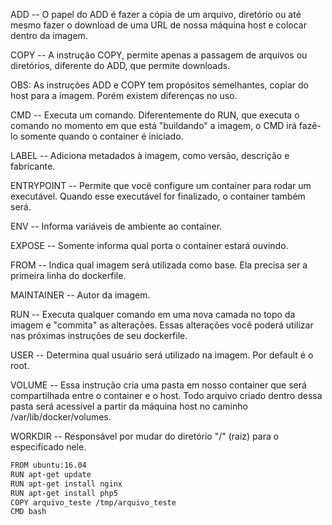 
ADD -- O papel do ADD é fazer a cópia de um arquivo, diretório ou até mesmo fazer o download de uma URL de nossa máquina host e colocar dentro da imagem.

COPY -- A instrução COPY, permite apenas a passagem de arquivos ou diretórios, diferente do ADD, que permite downloads. 

OBS: As instruções ADD e COPY tem propósitos semelhantes, copiar do host para a imagem. Porém existem diferenças no uso.

CMD -- Executa um comando. Diferentemente do RUN, que executa o comando no momento em que está "buildando" a imagem, o CMD irá fazê-lo somente quando o container é iniciado.

LABEL -- Adiciona metadados à imagem, como versão, descrição e fabricante.

ENTRYPOINT -- Permite que você configure um container para rodar um executável. Quando esse executável for finalizado, o container também será.

ENV -- Informa variáveis de ambiente ao container.

EXPOSE -- Somente informa qual porta o container estará ouvindo.

FROM -- Indica qual imagem será utilizada como base. Ela precisa ser a primeira linha do dockerfile.

MAINTAINER -- Autor da imagem.

RUN -- Executa qualquer comando em uma nova camada no topo da imagem e "commita" as alterações. Essas alterações você poderá utilizar nas próximas instruções de seu dockerfile.

USER -- Determina qual usuário será utilizado na imagem. Por default é o root.

VOLUME -- Essa instrução cria uma pasta em nosso container que será compartilhada entre o container e o host. Todo arquivo criado dentro dessa pasta será acessível a partir da máquina host no caminho /var/lib/docker/volumes.

WORKDIR -- Responsável por mudar do diretório "/" (raiz) para o especificado nele.
```bash
FROM ubuntu:16.04
RUN apt-get update
RUN apt-get install nginx
RUN apt-get install php5
COPY arquivo_teste /tmp/arquivo_teste
CMD bash
```